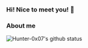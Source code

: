 <!--
**Hunter-0x07/Hunter-0x07** is a ✨ _special_ ✨ repository because its `README.md` (this file) appears on your GitHub profile.

Here are some ideas to get you started:

- 🔭 I’m currently working on ...
- 🌱 I’m currently learning ...
- 👯 I’m looking to collaborate on ...
- 🤔 I’m looking for help with ...
- 💬 Ask me about ...
- 📫 How to reach me: ...
- 😄 Pronouns: ...
- ⚡ Fun fact: ...
-->
### Hi! Nice to meet you! 👋

### About me

![Hunter-0x07's github status](https://github-readme-stats.vercel.app/api?username=Hunter-0x07&count_private=true&show_icons=true)
